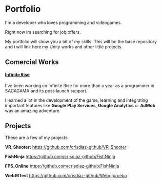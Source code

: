 # Portfolio
I'm a developer who loves programming and videogames. 

Right now im searching for job offers.

My portfolio will show you a bit of my skills. This will be the base repository and i will link here my Unity works and other little projects.

## Comercial Works
#### [Infinite Rise](https://play.google.com/store/apps/details?id=com.sacagama.risetothetop)
I've been working on Infinite Rise for more than a year as a programmer in SACAGAMA and its post-launch support.

I learned a lot in the development of the game, learning and integrating important features like **Google Play Services**, **Google Analytics** or **AdMob** was an amazing adventure.

## Projects
These are a few of my projects.

**VR_Shooter:** https://github.com/crisdiaz-github/VR_Shooter

**FishNinja** https://github.com/crisdiaz-github/FishNinja

**FPS_Online** https://github.com/crisdiaz-github/FishNinja

**WebGlTest** https://github.com/crisdiaz-github/Webglprueba
